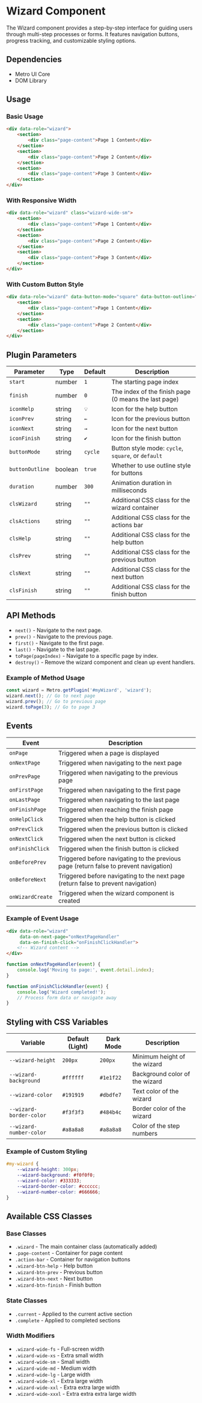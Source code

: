 # Wizard Component

The Wizard component provides a step-by-step interface for guiding users through multi-step processes or forms. It features navigation buttons, progress tracking, and customizable styling options.

## Dependencies

- Metro UI Core
- DOM Library

## Usage

### Basic Usage

```html
<div data-role="wizard">
    <section>
        <div class="page-content">Page 1 Content</div>
    </section>
    <section>
        <div class="page-content">Page 2 Content</div>
    </section>
    <section>
        <div class="page-content">Page 3 Content</div>
    </section>
</div>
```

### With Responsive Width

```html
<div data-role="wizard" class="wizard-wide-sm">
    <section>
        <div class="page-content">Page 1 Content</div>
    </section>
    <section>
        <div class="page-content">Page 2 Content</div>
    </section>
    <section>
        <div class="page-content">Page 3 Content</div>
    </section>
</div>
```

### With Custom Button Style

```html
<div data-role="wizard" data-button-mode="square" data-button-outline="false">
    <section>
        <div class="page-content">Page 1 Content</div>
    </section>
    <section>
        <div class="page-content">Page 2 Content</div>
    </section>
</div>
```

## Plugin Parameters

| Parameter | Type | Default | Description |
| --------- | ---- | ------- | ----------- |
| `start` | number | `1` | The starting page index |
| `finish` | number | `0` | The index of the finish page (0 means the last page) |
| `iconHelp` | string | `💡` | Icon for the help button |
| `iconPrev` | string | `←` | Icon for the previous button |
| `iconNext` | string | `→` | Icon for the next button |
| `iconFinish` | string | `✔` | Icon for the finish button |
| `buttonMode` | string | `cycle` | Button style mode: `cycle`, `square`, or `default` |
| `buttonOutline` | boolean | `true` | Whether to use outline style for buttons |
| `duration` | number | `300` | Animation duration in milliseconds |
| `clsWizard` | string | `""` | Additional CSS class for the wizard container |
| `clsActions` | string | `""` | Additional CSS class for the actions bar |
| `clsHelp` | string | `""` | Additional CSS class for the help button |
| `clsPrev` | string | `""` | Additional CSS class for the previous button |
| `clsNext` | string | `""` | Additional CSS class for the next button |
| `clsFinish` | string | `""` | Additional CSS class for the finish button |

## API Methods

+ `next()` - Navigate to the next page.
+ `prev()` - Navigate to the previous page.
+ `first()` - Navigate to the first page.
+ `last()` - Navigate to the last page.
+ `toPage(pageIndex)` - Navigate to a specific page by index.
+ `destroy()` - Remove the wizard component and clean up event handlers.

### Example of Method Usage

```javascript
const wizard = Metro.getPlugin('#myWizard', 'wizard');
wizard.next(); // Go to next page
wizard.prev(); // Go to previous page
wizard.toPage(3); // Go to page 3
```

## Events

| Event | Description |
| ----- | ----------- |
| `onPage` | Triggered when a page is displayed |
| `onNextPage` | Triggered when navigating to the next page |
| `onPrevPage` | Triggered when navigating to the previous page |
| `onFirstPage` | Triggered when navigating to the first page |
| `onLastPage` | Triggered when navigating to the last page |
| `onFinishPage` | Triggered when reaching the finish page |
| `onHelpClick` | Triggered when the help button is clicked |
| `onPrevClick` | Triggered when the previous button is clicked |
| `onNextClick` | Triggered when the next button is clicked |
| `onFinishClick` | Triggered when the finish button is clicked |
| `onBeforePrev` | Triggered before navigating to the previous page (return false to prevent navigation) |
| `onBeforeNext` | Triggered before navigating to the next page (return false to prevent navigation) |
| `onWizardCreate` | Triggered when the wizard component is created |

### Example of Event Usage

```html
<div data-role="wizard" 
     data-on-next-page="onNextPageHandler" 
     data-on-finish-click="onFinishClickHandler">
    <!-- Wizard content -->
</div>
```

```javascript
function onNextPageHandler(event) {
    console.log('Moving to page:', event.detail.index);
}

function onFinishClickHandler(event) {
    console.log('Wizard completed!');
    // Process form data or navigate away
}
```

## Styling with CSS Variables

| Variable | Default (Light) | Dark Mode | Description |
| -------- | --------------- | --------- | ----------- |
| `--wizard-height` | `200px` | `200px` | Minimum height of the wizard |
| `--wizard-background` | `#ffffff` | `#1e1f22` | Background color of the wizard |
| `--wizard-color` | `#191919` | `#dbdfe7` | Text color of the wizard |
| `--wizard-border-color` | `#f3f3f3` | `#484b4c` | Border color of the wizard |
| `--wizard-number-color` | `#a8a8a8` | `#a8a8a8` | Color of the step numbers |

### Example of Custom Styling

```css
#my-wizard {
    --wizard-height: 300px;
    --wizard-background: #f0f0f0;
    --wizard-color: #333333;
    --wizard-border-color: #cccccc;
    --wizard-number-color: #666666;
}
```

## Available CSS Classes

### Base Classes
- `.wizard` - The main container class (automatically added)
- `.page-content` - Container for page content
- `.action-bar` - Container for navigation buttons
- `.wizard-btn-help` - Help button
- `.wizard-btn-prev` - Previous button
- `.wizard-btn-next` - Next button
- `.wizard-btn-finish` - Finish button

### State Classes
- `.current` - Applied to the current active section
- `.complete` - Applied to completed sections

### Width Modifiers
- `.wizard-wide-fs` - Full-screen width
- `.wizard-wide-xs` - Extra small width
- `.wizard-wide-sm` - Small width
- `.wizard-wide-md` - Medium width
- `.wizard-wide-lg` - Large width
- `.wizard-wide-xl` - Extra large width
- `.wizard-wide-xxl` - Extra extra large width
- `.wizard-wide-xxxl` - Extra extra extra large width